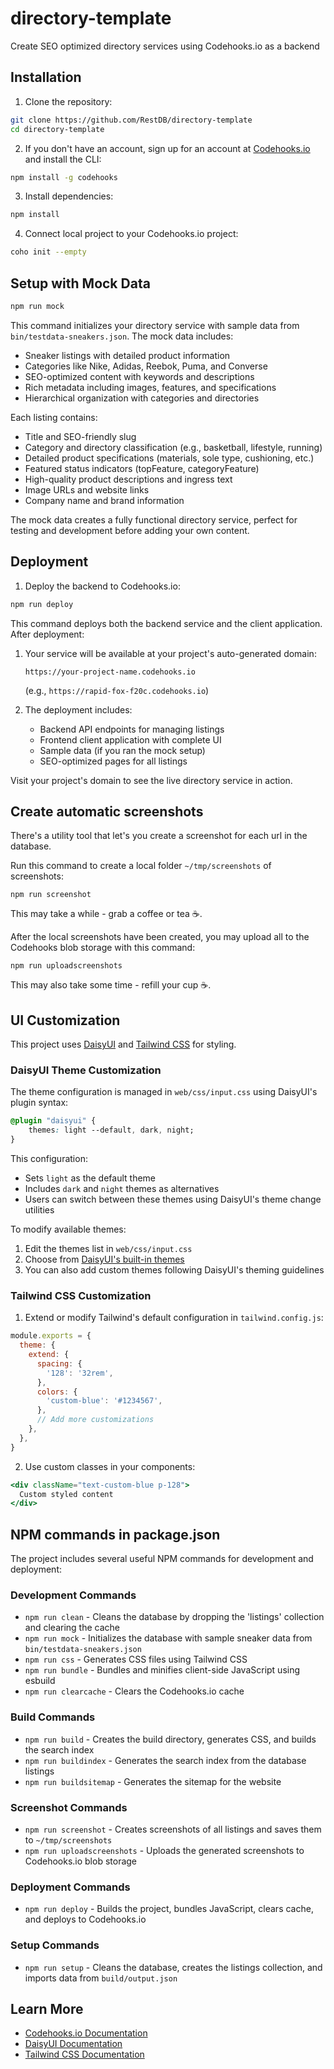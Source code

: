 # directory-template
Create SEO optimized directory services using Codehooks.io as a backend

## Installation

1. Clone the repository:
```bash
git clone https://github.com/RestDB/directory-template
cd directory-template
```

2. If you don't have an account, sign up for an account at [Codehooks.io](https://account.codehooks.io/login?signup) and install the CLI:
```bash
npm install -g codehooks
```

3. Install dependencies:
```bash
npm install
```

4. Connect local project to your Codehooks.io project:
```bash
coho init --empty
```

## Setup with Mock Data

```bash
npm run mock
```

This command initializes your directory service with sample data from `bin/testdata-sneakers.json`. The mock data includes:

- Sneaker listings with detailed product information
- Categories like Nike, Adidas, Reebok, Puma, and Converse
- SEO-optimized content with keywords and descriptions
- Rich metadata including images, features, and specifications
- Hierarchical organization with categories and directories

Each listing contains:
- Title and SEO-friendly slug
- Category and directory classification (e.g., basketball, lifestyle, running)
- Detailed product specifications (materials, sole type, cushioning, etc.)
- Featured status indicators (topFeature, categoryFeature)
- High-quality product descriptions and ingress text
- Image URLs and website links
- Company name and brand information

The mock data creates a fully functional directory service, perfect for testing and development before adding your own content.

## Deployment

1. Deploy the backend to Codehooks.io:
```bash
npm run deploy
```

This command deploys both the backend service and the client application. After deployment:

1. Your service will be available at your project's auto-generated domain:
   ```
   https://your-project-name.codehooks.io
   ```
   (e.g., `https://rapid-fox-f20c.codehooks.io`)

2. The deployment includes:
   - Backend API endpoints for managing listings
   - Frontend client application with complete UI
   - Sample data (if you ran the mock setup)
   - SEO-optimized pages for all listings

Visit your project's domain to see the live directory service in action.

## Create automatic screenshots
There's a utility tool that let's you create a screenshot for each url in the database.

Run this command to create a local folder `~/tmp/screenshots` of screenshots:
```
npm run screenshot  
```

This may take a while - grab a coffee or tea ☕️.

After the local screenshots have been created, you may upload all to the Codehooks blob storage with this command:

```
npm run uploadscreenshots
```

This may also take some time - refill your cup ☕️.

## UI Customization

This project uses [DaisyUI](https://daisyui.com/) and [Tailwind CSS](https://tailwindcss.com/) for styling.

### DaisyUI Theme Customization

The theme configuration is managed in `web/css/input.css` using DaisyUI's plugin syntax:

```css
@plugin "daisyui" {
    themes: light --default, dark, night;
}
```

This configuration:
- Sets `light` as the default theme
- Includes `dark` and `night` themes as alternatives
- Users can switch between these themes using DaisyUI's theme change utilities

To modify available themes:
1. Edit the themes list in `web/css/input.css`
2. Choose from [DaisyUI's built-in themes](https://daisyui.com/docs/themes/)
3. You can also add custom themes following DaisyUI's theming guidelines

### Tailwind CSS Customization

1. Extend or modify Tailwind's default configuration in `tailwind.config.js`:
```javascript
module.exports = {
  theme: {
    extend: {
      spacing: {
        '128': '32rem',
      },
      colors: {
        'custom-blue': '#1234567',
      },
      // Add more customizations
    },
  },
}
```

2. Use custom classes in your components:
```jsx
<div className="text-custom-blue p-128">
  Custom styled content
</div>
```

## NPM commands in package.json

The project includes several useful NPM commands for development and deployment:

### Development Commands
- `npm run clean` - Cleans the database by dropping the 'listings' collection and clearing the cache
- `npm run mock` - Initializes the database with sample sneaker data from `bin/testdata-sneakers.json`
- `npm run css` - Generates CSS files using Tailwind CSS
- `npm run bundle` - Bundles and minifies client-side JavaScript using esbuild
- `npm run clearcache` - Clears the Codehooks.io cache

### Build Commands
- `npm run build` - Creates the build directory, generates CSS, and builds the search index
- `npm run buildindex` - Generates the search index from the database listings
- `npm run buildsitemap` - Generates the sitemap for the website

### Screenshot Commands
- `npm run screenshot` - Creates screenshots of all listings and saves them to `~/tmp/screenshots`
- `npm run uploadscreenshots` - Uploads the generated screenshots to Codehooks.io blob storage

### Deployment Commands
- `npm run deploy` - Builds the project, bundles JavaScript, clears cache, and deploys to Codehooks.io

### Setup Commands
- `npm run setup` - Cleans the database, creates the listings collection, and imports data from `build/output.json`

## Learn More

- [Codehooks.io Documentation](https://codehooks.io/docs)
- [DaisyUI Documentation](https://daisyui.com/docs/install/)
- [Tailwind CSS Documentation](https://tailwindcss.com/docs)


